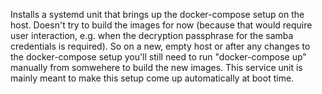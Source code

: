 Installs a systemd unit that brings up the docker-compose setup on the host.
Doesn't try to build the images for now (because that would require user
interaction, e.g. when the decryption passphrase for the samba credentials is
required). So on a new, empty host or after any changes to the docker-compose
setup you'll still need to run "docker-compose up" manually from somwehere to
build the new images. This service unit is mainly meant to make this setup come
up automatically at boot time.
